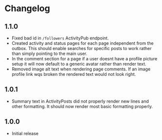 # Changelog

## 1.1.0

* Fixed bad id in `/followers` ActivityPub endpoint.
* Created activity and status pages for each page independent from the outbox.
    This should enable searches for specific posts to work rather than simply
    pointing to the main user.
* In the comment section for a page if a user doesnt have a profile picture
    setup it will now default to a generic avatar rather than render text.
* Removed image alt text when rendering page comments. If an image profile link
    wqs broken the rendered text would not look right.

## 1.0.1

* Summary text in ActivityPosts did not properly render new lines and other
    formatting. It should now render most basic formatting properly.

## 1.0.0

* Initial release
